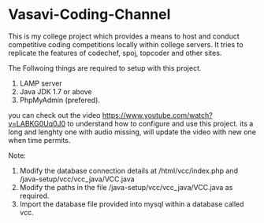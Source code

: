 # Vasavi-Coding-Channel 
This is my college project which provides a means to host and conduct competitive coding competitions locally within college servers. It tries to replicate the features of codechef, spoj, topcoder and other sites.

The Follwoing things are required to setup with this project.
  1. LAMP server
  2. Java JDK 1.7 or above
  3. PhpMyAdmin (prefered).
  
 you can check out the video https://www.youtube.com/watch?v=LABKG0Uq0J0 to understand how to configure and use this project.
 its a long and lenghty one with audio missing, will update the video with new one when time permits.
 
Note: 
  1. Modify the database connection details at /html/vcc/index.php and /java-setup/vcc/vcc_java/VCC.java
  2. Modify the paths in the file  /java-setup/vcc/vcc_java/VCC.java as required.
  3. Import the database file provided into mysql within a database called vcc.
